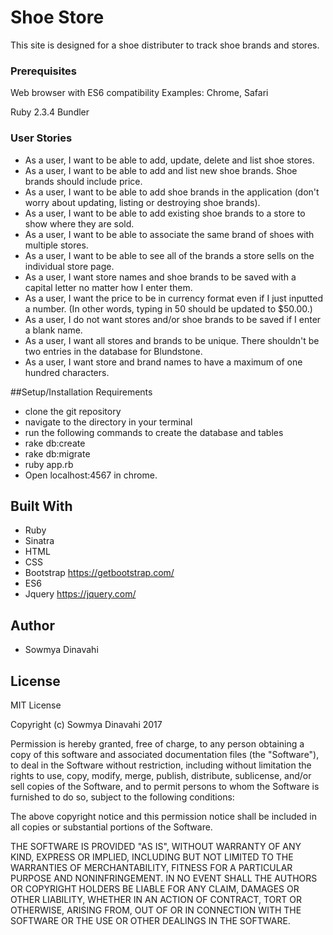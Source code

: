 # Shoe Store

This site is designed for a shoe distributer to track shoe brands and stores.

### Prerequisites

Web browser with ES6 compatibility
Examples: Chrome, Safari

Ruby 2.3.4
Bundler

### User Stories

* As a user, I want to be able to add, update, delete and list shoe stores.
* As a user, I want to be able to add and list new shoe brands. Shoe brands  should include price.
* As a user, I want to be able to add shoe brands in the application (don't worry about updating, listing or destroying shoe brands).
* As a user, I want to be able to add existing shoe brands to a store to show where they are sold.
* As a user, I want to be able to associate the same brand of shoes with multiple stores.
* As a user, I want to be able to see all of the brands a store sells on the individual store page.
* As a user, I want store names and shoe brands to be saved with a capital letter no matter how I enter them.
* As a user, I want the price to be in currency format even if I just inputted a number. (In other words, typing in 50 should be updated to $50.00.)
* As a user, I do not want stores and/or shoe brands to be saved if I enter a blank name.
* As a user, I want all stores and brands to be unique. There shouldn't be two entries in the database for Blundstone.
* As a user, I want store and brand names to have a maximum of one hundred characters.

##Setup/Installation Requirements

* clone the git repository
* navigate to the directory in your terminal
* run the following commands to create the database and tables
* rake db:create
* rake db:migrate
* ruby app.rb
* Open localhost:4567 in chrome.

## Built With

* Ruby
* Sinatra
* HTML
* CSS
* Bootstrap https://getbootstrap.com/
* ES6
* Jquery https://jquery.com/

## Author

* Sowmya Dinavahi

## License

MIT License

Copyright (c) Sowmya Dinavahi 2017

Permission is hereby granted, free of charge, to any person obtaining a copy
of this software and associated documentation files (the "Software"), to deal
in the Software without restriction, including without limitation the rights
to use, copy, modify, merge, publish, distribute, sublicense, and/or sell
copies of the Software, and to permit persons to whom the Software is
furnished to do so, subject to the following conditions:

The above copyright notice and this permission notice shall be included in all
copies or substantial portions of the Software.

THE SOFTWARE IS PROVIDED "AS IS", WITHOUT WARRANTY OF ANY KIND, EXPRESS OR
IMPLIED, INCLUDING BUT NOT LIMITED TO THE WARRANTIES OF MERCHANTABILITY,
FITNESS FOR A PARTICULAR PURPOSE AND NONINFRINGEMENT. IN NO EVENT SHALL THE
AUTHORS OR COPYRIGHT HOLDERS BE LIABLE FOR ANY CLAIM, DAMAGES OR OTHER
LIABILITY, WHETHER IN AN ACTION OF CONTRACT, TORT OR OTHERWISE, ARISING FROM,
OUT OF OR IN CONNECTION WITH THE SOFTWARE OR THE USE OR OTHER DEALINGS IN THE
SOFTWARE.
